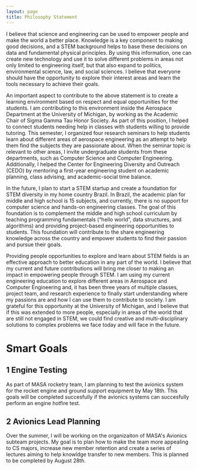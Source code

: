 ```yaml
---
layout: page
title: Philosophy Statement
---
```


I believe that science and engineering can be used to empower people and make the world a better place. Knowledge is a key component to making good decisions, and a STEM background helps to base these decisions on data and fundamental physical principles. By using this information, one can create new technology and use it to solve different problems in areas not only limited to engineering itself, but that also expand to politics, environmental science, law, and social sciences. I believe that everyone should have the opportunity to explore their interest areas and learn the tools necessary to achieve their goals.  

An important aspect to contribute to the above statement is to create a learning environment based on respect and equal opportunities for the students. I am contributing to this environment inside the Aerospace Department at the University of Michigan, by working as the Academic Chair of Sigma Gamma Tau Honor Society. As part of this position, I helped to connect students needing help in classes with students willing to provide tutoring. This semester, I organized four research seminars to help students learn about different areas of aerospace engineering as an attempt to help them find the subjects they are passionate about. When the seminar topic is relevant to other areas, I invite undergraduate students from these departments, such as Computer Science and Computer Engineering. Additionally, I helped the Center for Engineering Diversity and Outreach (CEDO) by mentoring a first-year engineering student on academic planning, class advising, and academic-social time balance.

In the future, I plan to start a STEM startup and create a foundation for STEM diversity in my home country Brazil. In Brazil, the academic plan for middle and high school is 15 subjects, and currently, there is no support for computer science and hands-on engineering classes. The goal of this foundation is to complement the middle and high school curriculum by teaching programming fundamentals (“hello world”, data structures, and algorithms) and providing project-based engineering opportunities to students. This foundation will contribute to the share engineering knowledge across the country and empower students to find their passion and pursue their goals.  

Providing people opportunities to explore and learn about STEM fields is an effective approach to better education in any part of the world. I believe that my current and future contributions will bring me closer to making an impact in empowering people through STEM. I am using my current engineering education to explore different areas in Aerospace and Computer Engineering and, it has been three years of multiple classes, project team, and research experience to finally start understanding where my passions are and how I can use them to contribute to society. I am grateful for this opportunity at the University of Michigan, and I believe that if this was extended to more people, especially in areas of the world that are still not engaged in STEM, we could find creative and multi-disciplinary solutions to complex problems we face today and will face in the future.


# Smart Goals

## 1 Engine Testing

As part of MASA rocketry team, I am planning to test the avionics system for the rocket engine and ground support equipment by May 18th. This goals will be completed succesfully if the avionics systems can succesfully perform an engine hotfire test.

## 2 Avionics Lead Planning

Over the summer, I will be working on the organizaiton of MASA's Avionics subteam projects. My goal is to plan how to make the team more appealing to CS majors, increase new member retention and create a series of lectures aiming to help knowldge transfer to new members. This is planned to be completed by August 28th.
